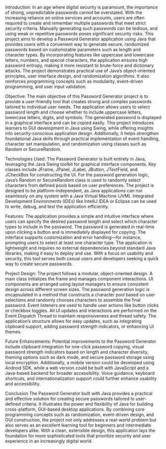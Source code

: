 Introduction:
In an age where digital security is paramount, the importance of strong, unpredictable passwords cannot be overstated. With the increasing reliance on online services and accounts, users are often required to create and remember multiple passwords that meet strict security criteria. Manually generating such passwords can be tedious, and using weak or repetitive passwords poses significant security risks. This project aims to develop a Password Generator application using Java that provides users with a convenient way to generate secure, randomized passwords based on customizable parameters such as length and character types. By incorporating features like uppercase and lowercase letters, numbers, and special characters, the application ensures high password entropy, making it more resistant to brute-force and dictionary attacks. The project demonstrates practical use of Java’s object-oriented principles, user interface design, and randomization algorithms. It also reinforces programming concepts such as modularity, event-driven programming, and user input validation.

Objective:
The main objective of this Password Generator project is to provide a user-friendly tool that creates strong and complex passwords tailored to individual user needs. The application allows users to select password length and choose whether to include uppercase letters, lowercase letters, digits, and symbols. The generated password is displayed in a graphical interface and can be copied easily. This project introduces learners to GUI development in Java using Swing, while offering insights into security-conscious application design. Additionally, it helps strengthen foundational Java skills through practical implementation of event handling, character set manipulation, and randomization using classes such as Random or SecureRandom.

Technologies Used:
The Password Generator is built entirely in Java, leveraging the Java Swing toolkit for graphical interface components. Key classes include JFrame, JPanel, JLabel, JButton, JTextField, and JCheckBox for constructing the UI. For the password generation logic, Java’s Random or SecureRandom class is used to randomly select characters from defined pools based on user preferences. The project is designed to be platform-independent, as Java applications can run seamlessly on any system with a Java Virtual Machine (JVM). Integrated Development Environments (IDEs) like IntelliJ IDEA or Eclipse can be used to write, debug, and test the application efficiently.

Features:
The application provides a simple and intuitive interface where users can specify the desired password length and select which character types to include in the password. The password is generated in real-time upon clicking a button and is immediately displayed for copying. The interface supports customization and error handling—for instance, prompting users to select at least one character type. The application is lightweight and requires no external dependencies beyond standard Java libraries, making it easy to deploy and use. With a focus on usability and security, this tool serves both casual users and developers seeking a quick way to create secure passwords.

Project Design:
The project follows a modular, object-oriented design. A main class initializes the frame and manages component interactions. UI components are arranged using layout managers to ensure consistent design across different screen sizes. The password generation logic is encapsulated in a method that constructs a character pool based on user selections and randomly chooses characters to assemble the final password. Event listeners are used to handle user actions like button clicks or checkbox toggles. All UI updates and interactions are performed on the Event Dispatch Thread to maintain responsiveness and thread safety. The application’s structure allows for easy updates, such as integrating clipboard support, adding password strength indicators, or enhancing UI themes.

Future Enhancements:
Potential improvements to the Password Generator include clipboard integration for one-click password copying, visual password strength indicators based on length and character diversity, theming options such as dark mode, and secure password storage using local encryption. Additionally, a mobile version could be developed using Android SDK, while a web version could be built with JavaScript and a Java-based backend for broader accessibility. Voice guidance, keyboard shortcuts, and internationalization support could further enhance usability and accessibility.

Conclusion
The Password Generator built with Java provides a practical and effective solution for creating secure passwords tailored to user-defined criteria. It illustrates the power and flexibility of Java for building cross-platform, GUI-based desktop applications. By combining core programming concepts such as randomization, event-driven design, and GUI construction, the project not only addresses a real-world problem but also serves as an excellent learning tool for beginners and intermediate developers alike. With a clean, extensible design, this application lays the foundation for more sophisticated tools that prioritize security and user experience in an increasingly digital world.

